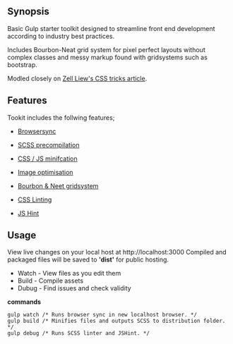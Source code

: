 ## Synopsis

Basic Gulp starter toolkit designed to streamline front end development according to industry best practices.

Includes Bourbon-Neat grid system for pixel perfect layouts without complex classes and messy markup found with gridsystems such as bootstrap.

Modled closely on [Zell Liew's CSS tricks article](https://css-tricks.com/gulp-for-beginners/).

## Features 

Tookit includes the follwing features;

* [Browsersync](https://www.browsersync.io/)

* [SCSS precompilation](https://www.npmjs.com/package/gulp-sass)

* [CSS / JS minifcation](https://www.npmjs.com/package/gulp-uglify)

* [Image optimisation](https://www.npmjs.com/package/gulp-imagemin)

* [Bourbon & Neet gridsystem](http://neat.bourbon.io/)

* [CSS Linting](https://www.npmjs.com/package/gulp-sass-lint)

* [JS Hint](https://www.npmjs.com/package/jshint-stylish)

## Usage

View live changes on your local host at http://localhost:3000 
Compiled and packaged files will be saved to **'dist'** for public hosting. 

* Watch - View files as you edit them
* Build - Compile assets
* Dubug - Find issues and check validity 

**commands**

    gulp watch /* Runs browser sync in new localhost browser. */
    gulp build /* Minifies files and outputs SCSS to distribution folder. */
    gulp debug /* Runs SCSS linter and JSHint. */
 